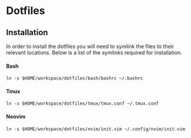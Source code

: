# Dotfiles

## Installation
In order to install the dotfiles you will need to symlink the files to their relevant locations. Below is a list of the symlinks required for installation.

#### Bash
```
ln -s $HOME/workspace/dotfiles/bash/bashrc ~/.bashrc
```

#### Tmux
```
ln -s $HOME/workspace/dotfiles/tmux/tmux.conf ~/.tmux.conf
```

#### Neovim
```
ln -s $HOME/workspace/dotfiles/nvim/init.vim ~/.config/nvim/init.vim
```
